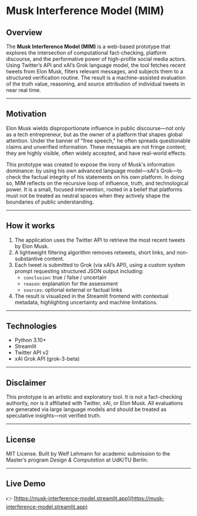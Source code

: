 # Musk Interference Model (MIM)

## Overview

The **Musk Interference Model (MIM)** is a web-based prototype that explores the intersection of computational fact-checking, platform discourse, and the performative power of high-profile social media actors. Using Twitter’s API and xAI’s Grok language model, the tool fetches recent tweets from Elon Musk, filters relevant messages, and subjects them to a structured verification routine. The result is a machine-assisted evaluation of the truth value, reasoning, and source attribution of individual tweets in near real time.

---

## Motivation

Elon Musk wields disproportionate influence in public discourse—not only as a tech entrepreneur, but as the owner of a platform that shapes global attention. Under the banner of "free speech," he often spreads questionable claims and unverified information. These messages are not fringe content; they are highly visible, often widely accepted, and have real-world effects.

This prototype was created to expose the irony of Musk's information dominance: by using his own advanced language model—xAI's Grok—to check the factual integrity of his statements on his own platform. In doing so, MIM reflects on the recursive loop of influence, truth, and technological power. It is a small, focused intervention, rooted in a belief that platforms must not be treated as neutral spaces when they actively shape the boundaries of public understanding.

---

## How it works

1. The application uses the Twitter API to retrieve the most recent tweets by Elon Musk.
2. A lightweight filtering algorithm removes retweets, short links, and non-substantive content.
3. Each tweet is submitted to Grok (via xAI’s API), using a custom system prompt requesting structured JSON output including:
    - `conclusion`: true / false / uncertain
    - `reason`: explanation for the assessment
    - `sources`: optional external or factual links
4. The result is visualized in the Streamlit frontend with contextual metadata, highlighting uncertainty and machine limitations.

---

## Technologies

- Python 3.10+
- Streamlit
- Twitter API v2
- xAI Grok API (grok-3-beta)

---

## Disclaimer

This prototype is an artistic and exploratory tool. It is not a fact-checking authority, nor is it affiliated with Twitter, xAI, or Elon Musk. All evaluations are generated via large language models and should be treated as speculative insights—not verified truth.

---

## License

MIT License. Built by Welf Lehmann for academic submission to the Master’s program *Design & Computation* at UdK/TU Berlin.

---

## Live Demo

👉 [https://musk-interference-model.streamlit.app](https://musk-interference-model.streamlit.app)
